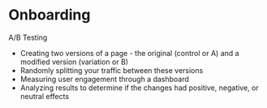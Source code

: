 # Onboarding

A/B Testing
- Creating two versions of a page - the original (control or A) and a modified version (variation or B) 
- Randomly splitting your traffic between these versions 
- Measuring user engagement through a dashboard 
- Analyzing results to determine if the changes had positive, negative, or neutral effects 
